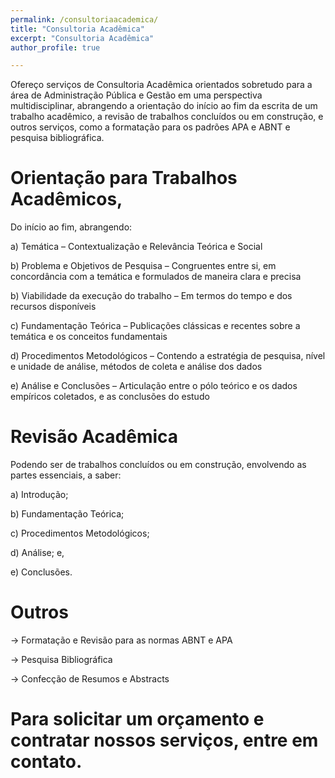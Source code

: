 ```yaml
---
permalink: /consultoriaacademica/
title: "Consultoria Acadêmica"
excerpt: "Consultoria Acadêmica"
author_profile: true

---
```


Ofereço serviços de Consultoria Acadêmica orientados sobretudo para a área de Administração Pública e Gestão em uma perspectiva multidisciplinar, abrangendo a orientação do início ao fim da escrita de um trabalho acadêmico, a revisão de trabalhos concluídos ou em construção, e outros serviços, como a formatação para os padrões APA e ABNT e pesquisa bibliográfica.


Orientação para Trabalhos Acadêmicos, 
=
Do início ao fim, abrangendo:

a) Temática – Contextualização e Relevância Teórica e Social

b) Problema e Objetivos de Pesquisa – Congruentes entre si, em concordância com a temática e formulados de maneira clara e precisa

b) Viabilidade da execução do trabalho – Em termos do tempo e dos recursos disponíveis

c) Fundamentação Teórica – Publicações clássicas e recentes sobre a temática e os conceitos fundamentais

d) Procedimentos Metodológicos – Contendo a estratégia de pesquisa, nível e unidade de análise, métodos de coleta e análise dos dados

e) Análise e Conclusões –  Articulação entre o pólo teórico e os dados empíricos coletados, e as conclusões do estudo

Revisão Acadêmica
= 
Podendo ser de trabalhos concluídos ou em construção, envolvendo as partes essenciais, a saber: 

a) Introdução;

b) Fundamentação Teórica; 

c) Procedimentos Metodológicos; 

d) Análise; e, 

e) Conclusões.

Outros
=

-> Formatação e Revisão para as normas ABNT e APA

-> Pesquisa Bibliográfica
  
-> Confecção de Resumos e Abstracts

Para solicitar um orçamento e contratar nossos serviços, entre em contato.
=
